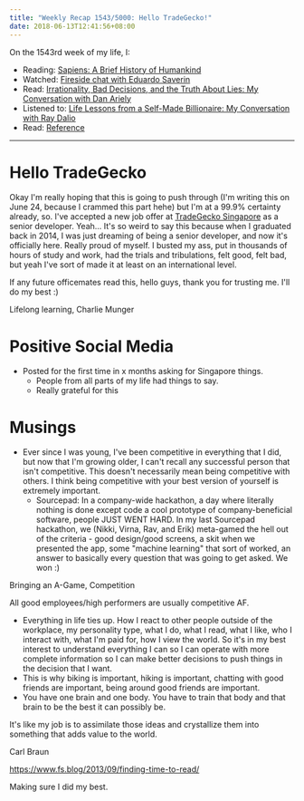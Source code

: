 ```yaml
---
title: "Weekly Recap 1543/5000: Hello TradeGecko!"
date: 2018-06-13T12:41:56+08:00
---
```


On the 1543rd week of my life, I:

- Reading: [Sapiens: A Brief History of Humankind](https://www.amazon.com/Sapiens-Humankind-Yuval-Noah-Harari/dp/0062316095)
- Watched: [Fireside chat with Eduardo Saverin](https://www.youtube.com/watch?v=CgYhu9Uc9fM)
- Read: [Irrationality, Bad Decisions, and the Truth About Lies: My Conversation with Dan Ariely](https://www.fs.blog/dan-ariely/)
- Listened to: [Life Lessons from a Self-Made Billionaire: My Conversation with Ray Dalio](https://www.fs.blog/ray-dalio/)
- Read: [Reference](https://www.fs.blog/a-lesson-on-worldly-wisdom/)

---

# Hello TradeGecko

Okay I'm really hoping that this is going to push through (I'm writing this on June 24, because I crammed this part hehe) but I'm at a 99.9% certainty already, so. I've accepted a new job offer at [TradeGecko Singapore](https://www.tradegecko.com/) as a senior developer. Yeah... It's so weird to say this because when I graduated back in 2014, I was just dreaming of being a senior developer, and now it's officially here. Really proud of myself. I busted my ass, put in thousands of hours of study and work, had the trials and tribulations, felt good, felt bad, but yeah I've sort of made it at least on an international level.

If any future officemates read this, hello guys, thank you for trusting me. I'll do my best :)

Lifelong learning, Charlie Munger

# Positive Social Media

- Posted for the first time in x months asking for Singapore things.
  - People from all parts of my life had things to say.
  - Really grateful for this

# Musings

- Ever since I was young, I've been competitive in everything that I did, but now that I'm growing older, I can't recall any successful person that isn't competitive. This doesn't necessarily mean being competitive with others. I think being competitive with your best version of yourself is extremely important.
  - Sourcepad: In a company-wide hackathon, a day where literally nothing is done except code a cool prototype of company-beneficial software, people JUST WENT HARD. In my last Sourcepad hackathon, we (Nikki, Virna, Rav, and Erik) meta-gamed the hell out of the criteria - good design/good screens, a skit when we presented the app, some "machine learning" that sort of worked, an answer to basically every question that was going to get asked. We won :)


Bringing an A-Game, Competition

All good employees/high performers are usually competitive AF.

- Everything in life ties up. How I react to other people outside of the workplace, my personality type, what I do, what I read, what I like, who I interact with, what I'm paid for, how I view the world. So it's in my best interest to understand everything I can so I can operate with more complete information so I can make better decisions to push things in the decision that I want.
- This is why biking is important, hiking is important, chatting with good friends are important, being around good friends are important.
- You have one brain and one body. You have to train that body and that brain to be the best it can possibly be.


It's like my job is to assimilate those ideas and crystallize them into something that adds value to the world.

Carl Braun

https://www.fs.blog/2013/09/finding-time-to-read/

Making sure I did my best.
